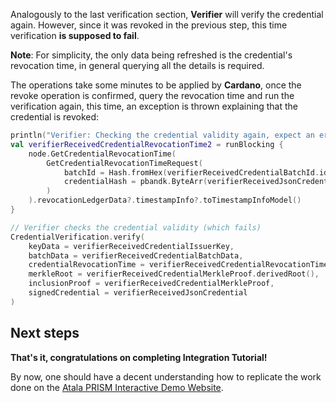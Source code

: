 Analogously to the last verification section, **Verifier** will verify the credential again. However, since it was revoked in the previous step, this time verification **is supposed to fail**.

**Note**: For simplicity, the only data being refreshed is the credential's revocation time, in general querying all the details is required.

The operations take some minutes to be applied by **Cardano**, once the revoke operation is confirmed, query the revocation time and run the verification again, this time, an exception is thrown explaining that the credential is revoked:

```kotlin
println("Verifier: Checking the credential validity again, expect an error explaining that the credential is revoked")
val verifierReceivedCredentialRevocationTime2 = runBlocking {
    node.GetCredentialRevocationTime(
        GetCredentialRevocationTimeRequest(
            batchId = Hash.fromHex(verifierReceivedCredentialBatchId.id).hexValue(),
            credentialHash = pbandk.ByteArr(verifierReceivedJsonCredential.hash().value)
        )
    ).revocationLedgerData?.timestampInfo?.toTimestampInfoModel()
}

// Verifier checks the credential validity (which fails)
CredentialVerification.verify(
    keyData = verifierReceivedCredentialIssuerKey,
    batchData = verifierReceivedCredentialBatchData,
    credentialRevocationTime = verifierReceivedCredentialRevocationTime2,
    merkleRoot = verifierReceivedCredentialMerkleProof.derivedRoot(),
    inclusionProof = verifierReceivedCredentialMerkleProof,
    signedCredential = verifierReceivedJsonCredential
)
```

## Next steps

**That's it, congratulations on completing Integration Tutorial!**

By now, one should have a decent understanding how to replicate the work done on the [Atala PRISM Interactive Demo Website](https://atalaprism.io).
